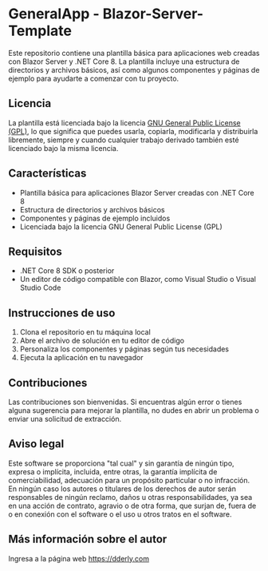 # GeneralApp - Blazor-Server-Template

Este repositorio contiene una plantilla básica para aplicaciones web creadas con Blazor Server y .NET Core 8. La plantilla incluye una estructura de directorios y archivos básicos, así como algunos componentes y páginas de ejemplo para ayudarte a comenzar con tu proyecto.

## Licencia

La plantilla está licenciada bajo la licencia [GNU General Public License (GPL)](https://github.com/tu-usuario/Blazor-Server-Template/blob/main/LICENSE), lo que significa que puedes usarla, copiarla, modificarla y distribuirla libremente, siempre y cuando cualquier trabajo derivado también esté licenciado bajo la misma licencia.

## Características

- Plantilla básica para aplicaciones Blazor Server creadas con .NET Core 8
- Estructura de directorios y archivos básicos
- Componentes y páginas de ejemplo incluidos
- Licenciada bajo la licencia GNU General Public License (GPL)

## Requisitos

- .NET Core 8 SDK o posterior
- Un editor de código compatible con Blazor, como Visual Studio o Visual Studio Code

## Instrucciones de uso

1. Clona el repositorio en tu máquina local
2. Abre el archivo de solución en tu editor de código
3. Personaliza los componentes y páginas según tus necesidades
4. Ejecuta la aplicación en tu navegador

## Contribuciones

Las contribuciones son bienvenidas. Si encuentras algún error o tienes alguna sugerencia para mejorar la plantilla, no dudes en abrir un problema o enviar una solicitud de extracción.

## Aviso legal

Este software se proporciona "tal cual" y sin garantía de ningún tipo, expresa o implícita, incluida, entre otras, la garantía implícita de comerciabilidad, adecuación para un propósito particular o no infracción. En ningún caso los autores o titulares de los derechos de autor serán responsables de ningún reclamo, daños u otras responsabilidades, ya sea en una acción de contrato, agravio o de otra forma, que surjan de, fuera de o en conexión con el software o el uso u otros tratos en el software.

## Más información sobre el autor 
Ingresa a la página web https://dderly.com
